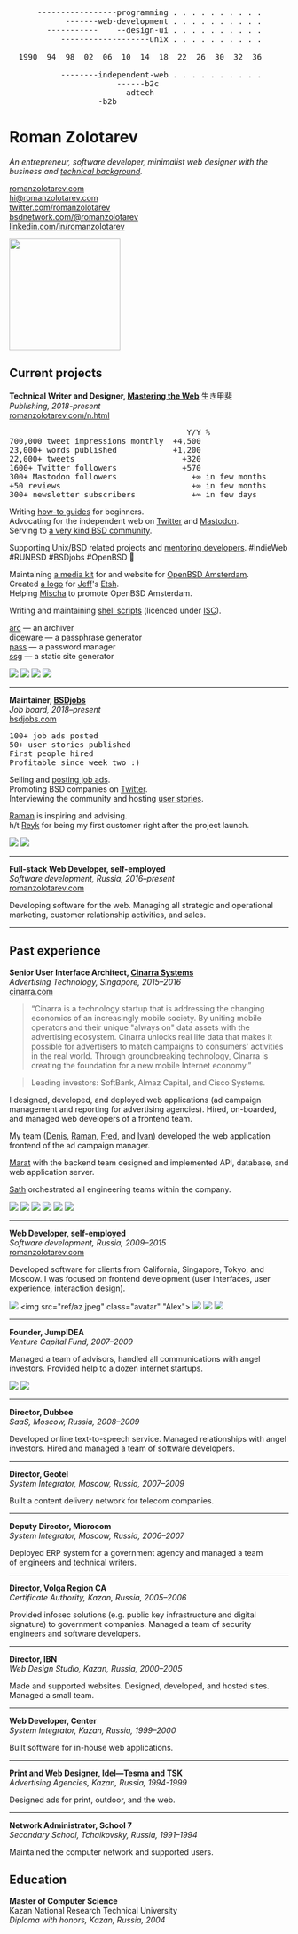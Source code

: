 <pre>
      -----------------programming . . . . . . . . . .
            -------web-development . . . . . . . . . .
        -----------    --design-ui . . . . . . . . . .
           -------------------unix . . . . . . . . . .

  1990  94  98  02  06  10  14  18  22  26  30  32  36

           --------independent-web . . . . . . . . . .
                       ------b2c
                         adtech
                   -b2b
</pre>

# Roman Zolotarev

<p class="p-note">
<i>

An entrepreneur, software developer, minimalist web designer with
the business and <a href="tech.html">technical background</a>.<br>

</i>
</p>
<p>
<a href="https://www.romanzolotarev.com/"
  class="u-url" rel="me">romanzolotarev.com</a><br>
<a href="mailto:hi@romanzolotarev.com"
  class="u-email" rel="me">hi@romanzolotarev.com</a><br>
<a href="https://twitter.com/romanzolotarev"
  class="u-url" rel="me">twitter.com/romanzolotarev</a><br>
<a href="https://bsd.network.com/@romanzolotarev"
  class="u-url" rel="me">bsdnetwork.com/@romanzolotarev</a><br>
<a href="https://linkedin.com/in/romanzolotarev"
  title="almost a parody"
  class="u-url" rel="me">linkedin.com/in/romanzolotarev</a>
</p>

<a href="about.html"
  class="h-card"><img src="avatar.jpeg"
  style="width: 200px; height: 200px;"></a>

[BSDjobs]: https://www.bsdjobs.com/
[Cinarra Systems]: https://www.cinarra.com/

## Current projects

**Technical Writer and Designer, [Mastering the Web](n.html)**
&#29983;&#12365;&#30002;&#26000;<br>
_Publishing, 2018-present_<br>
[romanzolotarev.com/n.html](n.html)

<pre>
                                      Y/Y %
700,000 tweet impressions monthly  +4,500 
23,000+ words published            +1,200
22,000+ tweets                       +320
1600+ Twitter followers              +570
300+ Mastodon followers                +&infin; in few months
+50 reviews                            +&infin; in few months 
300+ newsletter subscribers            +&infin; in few days
</pre>

Writing [how-to guides](/) for beginners.<br>
Advocating for the independent web on [Twitter] and [Mastodon].<br>
Serving to [a very kind BSD community](words.html).

[Twitter]: https://twitter.com/romanzolotarev
[Mastodon]: https://bsd.network/@romanzolotarev

Supporting Unix/BSD related projects and [mentoring developers](ref/mk.html).
#IndieWeb #RUNBSD #BSDjobs #OpenBSD &#x1f421;<br>

Maintaining [a media kit](/openbsd.amsterdam/) for and website for
[OpenBSD Amsterdam](https://openbsd.amsterdam).<br>
Created [a logo](/etsh.io) for [Jeff](words.html#je)'s [Etsh](https://etsh.io/).<br>
Helping [Mischa](ref/mp.html) to promote OpenBSD Amsterdam.

Writing and maintaining [shell scripts](/bin/) (licenced under
[ISC](https://en.m.wikipedia.org/wiki/ISC_license)).

[arc](/arc.html) &mdash; an archiver<br>
[diceware](/diceware.html) &mdash; a passphrase generator<br>
[pass](/pass.html) &mdash; a password manager<br>
[ssg](/ssg.html) &mdash; a static site generator<br>

[<img src="ref/mp.jpeg" class="avatar">](ref/mp.html "Mischa")
[<img src="ref/je.jpeg" class="avatar">](words.html#je "Jeff")
[<img src="ref/ds.jpeg" class="avatar">](words.html#ds "Derek")
[<img src="ref/mk.jpeg" class="avatar">](ref/mk.html "Marina")

---

**Maintainer, [BSDjobs]**<br>
_Job board, 2018&ndash;present_<br>
[bsdjobs.com][BSDjobs]

<pre>
100+ job ads posted
50+ user stories published
First people hired
Profitable since week two :)
</pre>

Selling and [posting job ads][BSDjobs].<br>
Promoting BSD companies on [Twitter](https://twitter.com/bsdjobscom).<br>
Interviewing the community and hosting [user stories](https://www.bsdjobs.com/people/).<br>

[Raman](ref/rs.html) is inspiring and advising.<br>
h/t [Reyk](words.html#rf) for being my first customer right after the project launch.

[<img src="ref/rs.jpeg" class="avatar">](ref/rs.html "Raman")
[<img src="ref/rf.jpeg" class="avatar">](words.html#rf "Reyk")

---

**Full-stack Web Developer, self-employed**<br>
_Software development, Russia, 2016&ndash;present_<br>
[romanzolotarev.com](/)

Developing software for the web. Managing all strategic and operational
marketing, customer relationship activities, and sales.

---

## Past experience

**Senior User Interface Architect, [Cinarra Systems]**<br>
_Advertising Technology, Singapore, 2015&ndash;2016_<br>
[cinarra.com][Cinarra Systems]

> &#8220;Cinarra is a technology startup that is addressing the changing
economics of an increasingly mobile society. By uniting mobile
operators and their unique "always on" data assets with the advertising
ecosystem. Cinarra unlocks real life data that makes it possible
for advertisers to match campaigns to consumers' activities in the
real world. Through groundbreaking technology, Cinarra is creating
the foundation for a new mobile Internet economy.&#8221;

> Leading investors: SoftBank, Almaz Capital, and Cisco Systems.

I designed, developed, and deployed web applications (ad campaign
management and reporting for advertising agencies).  Hired, on-boarded,
and managed web developers of a frontend team.

My team
([Denis](ref/db.html),
[Raman](ref/rs.html),
[Fred](ref/tda.html), and
[Ivan](ref/is.html))
developed the web application frontend of the ad campaign manager.

[Marat](ref/mt.html) with the backend team designed and implemented
API, database, and web application server.

[Sath](ref/sn.html) orchestrated all engineering teams within the company.

[<img src="ref/db.jpeg" class="avatar">](ref/db.html "Denis")
[<img src="ref/rs.jpeg" class="avatar">](ref/rs.html "Raman")
[<img src="ref/tda.jpeg" class="avatar">](ref/tda.html "Fred")
[<img src="ref/is.jpeg" class="avatar">](ref/is.html "Ivan")
[<img src="ref/mt.jpeg" class="avatar">](ref/mt.html "Marat")
[<img src="ref/sn.jpeg" class="avatar">](ref/sn.html "Sath")

---

**Web Developer, self-employed**<br>
_Software development, Russia, 2009&ndash;2015_<br>
[romanzolotarev.com](/)

Developed software for clients from California, Singapore, Tokyo,
and Moscow. I was focused on frontend development (user interfaces,
user experience, interaction design).

[<img src="ref/tg.jpeg" class="avatar">](ref/tg.html "Timur")
<img src="ref/az.jpeg" class="avatar" "Alex">
[<img src="ref/db.jpeg" class="avatar">](ref/db.html "Denis")
[<img src="ref/an.jpeg" class="avatar">](ref/an.html "Alexis")
[<img src="ref/dba.jpeg" class="avatar">](ref/dba.html "Denis")

---

**Founder, JumpIDEA**<br>
_Venture Capital Fund, 2007&ndash;2009_

Managed a team of advisors, handled all communications with angel
investors. Provided help to a dozen internet startups.

[<img src="ref/an.jpeg" class="avatar">](ref/an.html "Alexis")
[<img src="ref/ik.jpeg" class="avatar">](ref/ik.html "Ivan")

---

**Director, Dubbee**<br>
_SaaS, Moscow, Russia, 2008&ndash;2009_

Developed online text-to-speech service. Managed relationships with
angel investors. Hired and managed a&nbsp;team of&nbsp;software
developers.

---

**Director, Geotel**<br>
_System Integrator, Moscow, Russia, 2007&ndash;2009_

Built a content delivery network for telecom companies.

---

**Deputy Director, Microcom**<br>
_System Integrator, Moscow, Russia, 2006&ndash;2007_

Deployed ERP system for a&nbsp;government agency and managed
a&nbsp;team of&nbsp;engineers and technical writers.

---

**Director, Volga Region CA**<br>
_Certificate Authority, Kazan, Russia, 2005&ndash;2006_

Provided infosec solutions (e.g. public key infrastructure and
digital signature) to government companies. Managed a&nbsp;team of
security engineers and software developers.

---

**Director, IBN**<br>
_Web Design Studio, Kazan, Russia, 2000&ndash;2005_

Made and supported websites. Designed, developed, and hosted sites.
Managed a&nbsp;small team.

---

**Web Developer, Center**<br>
_System Integrator, Kazan, Russia, 1999&ndash;2000_<br>

Built software for in-house web applications.

---

**Print and Web Designer, Idel&mdash;Tesma and TSK**<br>
_Advertising Agencies, Kazan, Russia, 1994-1999_

Designed ads for print, outdoor, and the web.

---

**Network Administrator, School 7**<br>
_Secondary School, Tchaikovsky, Russia, 1991&ndash;1994_

Maintained the computer network and supported users.

## Education

**Master of Computer Science**<br>
Kazan National Research Technical University<br>
_Diploma with honors, Kazan, Russia, 2004_
